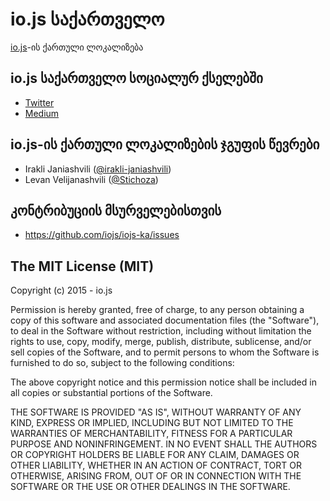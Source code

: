 # io.js საქართველო

[io.js](https://iojs.org/)-ის ქართული ლოკალიზება

## io.js საქართველო სოციალურ ქსელებში

- [Twitter](http://twitter.com/iojs_ka)
- [Medium](https://medium.com/@iojs_ka)

## io.js-ის ქართული ლოკალიზების ჯგუფის წევრები

- Irakli Janiashvili ([@irakli-janiashvili](https://github.com/irakli-janiashvili))
- Levan Velijanashvili ([@Stichoza](https://github.com/Stichoza))

## კონტრიბუციის მსურველებისთვის

- https://github.com/iojs/iojs-ka/issues

## The MIT License (MIT)

Copyright (c) 2015 - io.js

Permission is hereby granted, free of charge, to any person obtaining a copy
of this software and associated documentation files (the "Software"), to deal
in the Software without restriction, including without limitation the rights
to use, copy, modify, merge, publish, distribute, sublicense, and/or sell
copies of the Software, and to permit persons to whom the Software is
furnished to do so, subject to the following conditions:

The above copyright notice and this permission notice shall be included in
all copies or substantial portions of the Software.

THE SOFTWARE IS PROVIDED "AS IS", WITHOUT WARRANTY OF ANY KIND, EXPRESS OR
IMPLIED, INCLUDING BUT NOT LIMITED TO THE WARRANTIES OF MERCHANTABILITY,
FITNESS FOR A PARTICULAR PURPOSE AND NONINFRINGEMENT. IN NO EVENT SHALL THE
AUTHORS OR COPYRIGHT HOLDERS BE LIABLE FOR ANY CLAIM, DAMAGES OR OTHER
LIABILITY, WHETHER IN AN ACTION OF CONTRACT, TORT OR OTHERWISE, ARISING FROM,
OUT OF OR IN CONNECTION WITH THE SOFTWARE OR THE USE OR OTHER DEALINGS IN
THE SOFTWARE.
